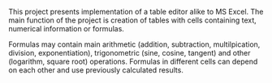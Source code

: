 This project presents implementation of a table editor alike to MS Excel. The main function of the project is creation of tables with cells containing text, numerical information or formulas.

Formulas may contain main arithmetic (addition, subtraction, multilpication, division, exponentiation), trigonometric (sine, cosine, tangent) and other (logarithm, square root) operations. Formulas in different cells can depend on each other and use previously calculated results.
